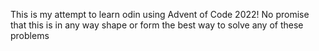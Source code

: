 This is my attempt to learn odin using Advent of Code 2022! No promise that this is in any way shape or form the best way to solve any of these problems